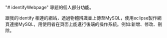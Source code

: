 "# identifyWebpage" 
專題的個人部分功能。

跟我的identify 相連的網站，透過物體辨識並上傳至MySQL，使用eclipse製作網頁連接MySQL，用使用者在頁面上能進行後端的操作系統。例如:新增、修改、刪除。
